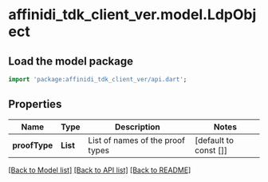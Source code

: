 # affinidi_tdk_client_ver.model.LdpObject

## Load the model package

```dart
import 'package:affinidi_tdk_client_ver/api.dart';
```

## Properties

| Name          | Type             | Description                      | Notes                 |
| ------------- | ---------------- | -------------------------------- | --------------------- |
| **proofType** | **List<String>** | List of names of the proof types | [default to const []] |

[[Back to Model list]](../README.md#documentation-for-models) [[Back to API list]](../README.md#documentation-for-api-endpoints) [[Back to README]](../README.md)
